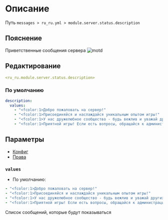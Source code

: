 # Описание
Путь `messages > ru_ru.yml > module.server.status.description`

## Пояснение
Приветственные сообщения сервера
![motd](/motd.png)

## Редактирование
```yaml
<ru_ru.module.server.status.description>
```

### По умолчанию
```yaml
description:
  values:
    - "<fcolor:1>Добро пожаловать на сервер!"
    - "<fcolor:1>Присоединяйся и наслаждайся уникальным опытом игры!"
    - "<fcolor:1>У нас дружелюбное сообщество - будь вежлив и уважай других!"
    - "<fcolor:1>Приятной игры! Если есть вопросы, обращайся к администрации"
```

## Параметры

- [Конфиг](/en/config/module/server/status/description/)
- [Права](/en/permissions/module/server/status/description/)

### `values`
- По умолчанию:
```yaml
- "<fcolor:1>Добро пожаловать на сервер!"
- "<fcolor:1>Присоединяйся и наслаждайся уникальным опытом игры!"
- "<fcolor:1>У нас дружелюбное сообщество - будь вежлив и уважай других!"
- "<fcolor:1>Приятной игры! Если есть вопросы, обращайся к администрации"
```

Список сообщений, которые будут показываться

